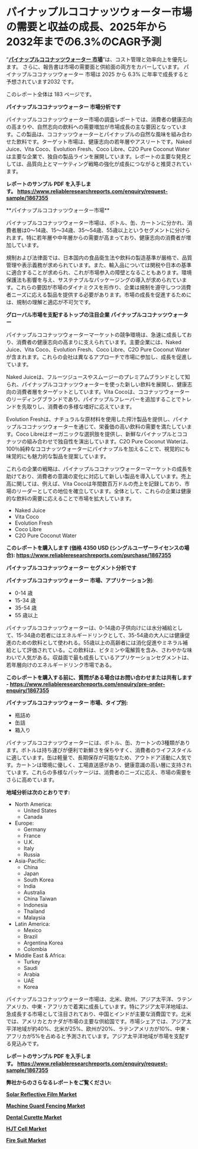 <p><h1>パイナップルココナッツウォーター市場の需要と収益の成長、2025年から2032年までの6.3%のCAGR予測</h1></p><p>&ldquo;<strong><a href="https://www.reliableresearchreports.com/pineapple-coconut-water-r1867355?utm_campaign=107&utm_medium=9&utm_source=Github&utm_content=ia&utm_term=07032025&utm_id=pineapple-coconut-water">パイナップルココナッツウォーター 市場</a></strong>&rdquo;は、コスト管理と効率向上を優先します。 さらに、報告書は市場の需要面と供給面の両方をカバーしています。 パイナップルココナッツウォーター 市場は 2025 から 6.3% に年率で成長すると予想されています2032 です。</p>
<p>このレポート全体は 183 ページです。</p>
<p><strong>パイナップルココナッツウォーター 市場分析です</strong></p>
<p><p>パイナップルココナッツウォーター市場の調査レポートでは、消費者の健康志向の高まりや、自然志向の飲料への需要増加が市場成長の主な要因となっています。この製品は、ココナッツウォーターとパイナップルの自然な風味を組み合わせた飲料です。ターゲット市場は、健康志向の若年層やアスリートです。Naked Juice、Vita Coco、Evolution Fresh、Coco Libre、C2O Pure Coconut Waterは主要な企業で、独自の製品ラインを展開しています。レポートの主要な発見としては、品質向上とマーケティング戦略の強化が成長につながると推奨されています。</p></p>
<p><strong>レポートのサンプル PDF を入手します。&nbsp;<a href="https://www.reliableresearchreports.com/enquiry/request-sample/1867355?utm_campaign=107&utm_medium=9&utm_source=Github&utm_content=ia&utm_term=07032025&utm_id=pineapple-coconut-water">https://www.reliableresearchreports.com/enquiry/request-sample/1867355</a></strong></p>
<p><p>**パイナップルココナッツウォーター市場**</p><p>パイナップルココナッツウォーター市場は、ボトル、缶、カートンに分かれ、消費者層は0〜14歳、15〜34歳、35〜54歳、55歳以上というセグメントに分けられます。特に若年層や中年層からの需要が高まっており、健康志向の消費者が増加しています。</p><p>規制および法律面では、日本国内の食品衛生法や飲料の製造基準が厳格で、品質管理や表示義務が求められています。また、輸入品については関税や日本の基準に適合することが求められ、これが市場参入の障壁となることもあります。環境保護法も影響を与え、サステナブルなパッケージングの導入が求められています。これらの要因が市場のダイナミクスを形作り、企業は規制を遵守しつつ消費者ニーズに応える製品を提供する必要があります。市場の成長を促進するためには、規制の理解と適応が不可欠です。</p></p>
<p><strong>グローバル市場を支配するトップの注目企業 パイナップルココナッツウォーター</strong></p>
<p><p>パイナップルココナッツウォーターマーケットの競争環境は、急速に成長しており、消費者の健康志向の高まりに支えられています。主要企業には、Naked Juice、Vita Coco、Evolution Fresh、Coco Libre、C2O Pure Coconut Waterが含まれます。これらの会社は異なるアプローチで市場に参加し、成長を促進しています。</p><p>Naked Juiceは、フルーツジュースやスムージーのプレミアムブランドとして知られ、パイナップルココナッツウォーターを使った新しい飲料を展開し、健康志向の消費者層をターゲットとしています。Vita Cocoは、ココナッツウォーターのリーディングブランドであり、パイナップルフレーバーを追加することでトレンドを先取りし、消費者の多様な嗜好に応えています。</p><p>Evolution Freshは、ナチュラルな原材料を使用した搾汁製品を提供し、パイナップルココナッツウォーターを通じて、栄養価の高い飲料の需要を満たしています。Coco Libreはオーガニックな選択肢を提供し、新鮮なパイナップルとココナッツの組み合わせで独自性を演出しています。C2O Pure Coconut Waterは、100％純粋なココナッツウォーターにパイナップルを加えることで、視覚的にも味覚的にも魅力的な製品を提案しています。</p><p>これらの企業の戦略は、パイナップルココナッツウォーターマーケットの成長を助けており、消費者の意識の変化に対応して新しい製品を導入しています。売上高に関しては、例えば、Vita Cocoは年間数百万ドルの売上を記録しており、市場のリーダーとしての地位を確立しています。全体として、これらの企業は健康的な飲料の需要に応えることで市場を拡大しています。</p></p>
<p><ul><li>Naked Juice</li><li>Vita Coco</li><li>Evolution Fresh</li><li>Coco Libre</li><li>C2O Pure Coconut Water</li></ul></p>
<p><strong>このレポートを購入します (価格 4350 USD (シングルユーザーライセンスの場合):&nbsp;<a href="https://www.reliableresearchreports.com/purchase/1867355?utm_campaign=107&utm_medium=9&utm_source=Github&utm_content=ia&utm_term=07032025&utm_id=pineapple-coconut-water">https://www.reliableresearchreports.com/purchase/1867355</a></strong></p>
<p><strong>パイナップルココナッツウォーター セグメント分析です</strong></p>
<p><strong>パイナップルココナッツウォーター 市場、アプリケーション別:</strong></p>
<p><ul><li>0-14 歳</li><li>15-34 歳</li><li>35-54 歳</li><li>55 歳以上</li></ul></p>
<p><p>パイナップルココナッツウォーターは、0-14歳の子供向けには水分補給として、15-34歳の若者にはエネルギードリンクとして、35-54歳の大人には健康促進のための飲料として使われる。55歳以上の高齢者には消化促進やミネラル補給として評価されている。この飲料は、ビタミンや電解質を含み、さわやかな味わいで人気がある。収益面で最も成長しているアプリケーションセグメントは、若年層向けのエネルギードリンク市場である。</p></p>
<p><strong>このレポートを購入する前に、質問がある場合はお問い合わせまたは共有します - <a href="https://www.reliableresearchreports.com/enquiry/pre-order-enquiry/1867355?utm_campaign=107&utm_medium=9&utm_source=Github&utm_content=ia&utm_term=07032025&utm_id=pineapple-coconut-water">https://www.reliableresearchreports.com/enquiry/pre-order-enquiry/1867355</a></strong></p>
<p><strong>パイナップルココナッツウォーター 市場、タイプ別:</strong></p>
<p><ul><li>瓶詰め</li><li>缶詰</li><li>箱入り</li></ul></p>
<p><p>パイナップルココナッツウォーターには、ボトル、缶、カートンの3種類があります。ボトルは持ち運びが便利で新鮮さを保ちやすく、消費者のライフスタイルに適しています。缶は軽量で、長期保存が可能なため、アウトドア活動に人気です。カートンは環境に優しく、工場直送感があり、健康意識の高い層に支持されています。これらの多様なパッケージは、消費者のニーズに応え、市場の需要をさらに高めています。</p></p>
<p><strong>地域分析は次のとおりです:</strong></p>
<p><ul>
    <li>
        North America:
        <ul>
            <li>United States</li>
            <li>Canada</li>
        </ul>
    </li>
    <li>
        Europe:
        <ul>
            <li>Germany</li>
            <li>France</li>
            <li>U.K.</li>
            <li>Italy</li>
            <li>Russia</li>
        </ul>
    </li>
    <li>
        Asia-Pacific:
        <ul>
            <li>China</li>
            <li>Japan</li>
            <li>South Korea</li>
            <li>India</li>
            <li>Australia</li>
            <li>China Taiwan</li>
            <li>Indonesia</li>
            <li>Thailand</li>
            <li>Malaysia</li>
        </ul>
    </li>
    <li>
        Latin America:
        <ul>
            <li>Mexico</li>
            <li>Brazil</li>
            <li>Argentina Korea</li>
            <li>Colombia</li>
        </ul>
    </li>
    <li>
        Middle East & Africa:
        <ul>
            <li>Turkey</li>
            <li>Saudi</li>
            <li>Arabia</li>
            <li>UAE</li>
            <li>Korea</li>
        </ul>
    </li>
    </ul></p>
<p><p>パイナップルココナッツウォーター市場は、北米、欧州、アジア太平洋、ラテンアメリカ、中東・アフリカで着実に成長しています。特にアジア太平洋地域は、急成長する市場として注目されており、中国とインドが主要な消費国です。北米では、アメリカとカナダが市場の主要な供給国です。市場シェアでは、アジア太平洋地域が約40%、北米が25%、欧州が20%、ラテンアメリカが10%、中東・アフリカが5%を占めると予測されています。アジア太平洋地域が市場を支配する見込みです。</p></p>
<p><strong>レポートのサンプル PDF を入手します。&nbsp;<a href="https://www.reliableresearchreports.com/enquiry/request-sample/1867355?utm_campaign=107&utm_medium=9&utm_source=Github&utm_content=ia&utm_term=07032025&utm_id=pineapple-coconut-water">https://www.reliableresearchreports.com/enquiry/request-sample/1867355</a></strong></p>
<p><strong></strong></p>
<p><strong></strong></p>
<p><strong></strong></p>
<p><strong></strong></p>
<p><strong>弊社からのさらなるレポートをご覧ください:</strong></p>
<p><strong><p><a href="https://github.com/pilukypalis/Market-Research-Report-List-1/blob/main/solar-reflective-film-market.md?utm_campaign=107&utm_medium=9&utm_source=Github&utm_content=ia&utm_term=07032025&utm_id=pineapple-coconut-water">Solar Reflective Film Market</a></p><p><a href="https://github.com/siertnamba7u/Market-Research-Report-List-1/blob/main/machine-guard-fencing-market.md?utm_campaign=107&utm_medium=9&utm_source=Github&utm_content=ia&utm_term=07032025&utm_id=pineapple-coconut-water">Machine Guard Fencing Market</a></p><p><a href="https://github.com/boyertrull4r/Market-Research-Report-List-1/blob/main/dental-curette-market.md?utm_campaign=107&utm_medium=9&utm_source=Github&utm_content=ia&utm_term=07032025&utm_id=pineapple-coconut-water">Dental Curette Market</a></p><p><a href="https://github.com/zakkistuey/Market-Research-Report-List-1/blob/main/hjt-cell-market.md?utm_campaign=107&utm_medium=9&utm_source=Github&utm_content=ia&utm_term=07032025&utm_id=pineapple-coconut-water">HJT Cell Market</a></p><p><a href="https://github.com/lillybosakoi/Market-Research-Report-List-1/blob/main/fire-suit-market.md?utm_campaign=107&utm_medium=9&utm_source=Github&utm_content=ia&utm_term=07032025&utm_id=pineapple-coconut-water">Fire Suit Market</a></p></strong></p>